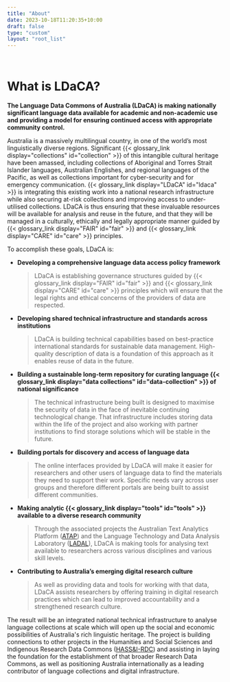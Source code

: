 ```yaml
---
title: "About"
date: 2023-10-18T11:20:35+10:00
draft: false
type: "custom"
layout: "root_list"
---
```


<br>

# What is LDaCA?

**The Language Data Commons of Australia (LDaCA) is making nationally significant language data available for academic and non-academic use and providing a model for ensuring continued access with appropriate community control.**

Australia is a massively multilingual country, in one of the world’s most linguistically diverse regions. Significant {{< glossary_link display="collections" id="collection" >}} of this intangible cultural heritage have been amassed, including collections of Aboriginal and Torres Strait Islander languages, Australian Englishes, and regional languages of the Pacific, as well as collections important for cyber-security and for emergency communication. {{< glossary_link display="LDaCA" id="ldaca" >}} is integrating this existing work into a national research infrastructure while also securing at-risk collections and improving access to under-utilised collections. LDaCA is thus ensuring that these invaluable resources will be available for analysis and reuse in the future, and that they will be managed in a culturally, ethically and legally appropriate manner guided by {{< glossary_link display="FAIR" id="fair" >}} and {{< glossary_link display="CARE" id="care" >}} principles.

To accomplish these goals, LDaCA is:

- **Developing a comprehensive language data access policy framework**

  > LDaCA is establishing governance structures guided by {{< glossary_link display="FAIR" id="fair" >}} and {{< glossary_link display="CARE" id="care" >}} principles which will ensure that the legal rights and ethical concerns of the providers of data are respected.

- **Developing shared technical infrastructure and standards across institutions**

  > LDaCA is building technical capabilities based on best-practice international standards for sustainable data management. High-quality description of data is a foundation of this approach as it enables reuse of data in the future.

- **Building a sustainable long-term repository for curating language {{< glossary_link display="data collections" id="data-collection" >}} of national significance**
  > The technical infrastructure being built is designed to maximise the security of data in the face of inevitable continuing technological change. That infrastructure includes storing data within the life of the project and also working with partner institutions to find storage solutions which will be stable in the future.
- **Building portals for discovery and access of language data**
  > The online interfaces provided by LDaCA will make it easier for researchers and other users of language data to find the materials they need to support their work. Specific needs vary across user groups and therefore different portals are being built to assist different communities.
- **Making analytic {{< glossary_link display="tools" id="tools" >}} available to a diverse research community**
  > Through the associated projects the Australian Text Analytics Platform ([ATAP](https://www.atap.edu.au)) and the Language Technology and Data Analysis Laboratory ([LADAL](https://ladal.edu.au/)), LDaCA is making tools for analysing text available to researchers across various disciplines and various skill levels.
- **Contributing to Australia’s emerging digital research culture**
  > As well as providing data and tools for working with that data, LDaCA assists researchers by offering training in digital research practices which can lead to improved accountability and a strengthened research culture.

The result will be an integrated national technical infrastructure to analyse language collections at scale which will open up the social and economic possibilities of Australia's rich linguistic heritage. The project is building connections to other projects in the Humanities and Social Sciences and Indigenous Research Data Commons ([HASS&I-RDC](https://ardc.edu.au/hass-and-indigenous-research-data-commons/)) and assisting in laying the foundation for the establishment of that broader Research Data Commons, as well as positioning Australia internationally as a leading contributor of language collections and digital infrastructure.

